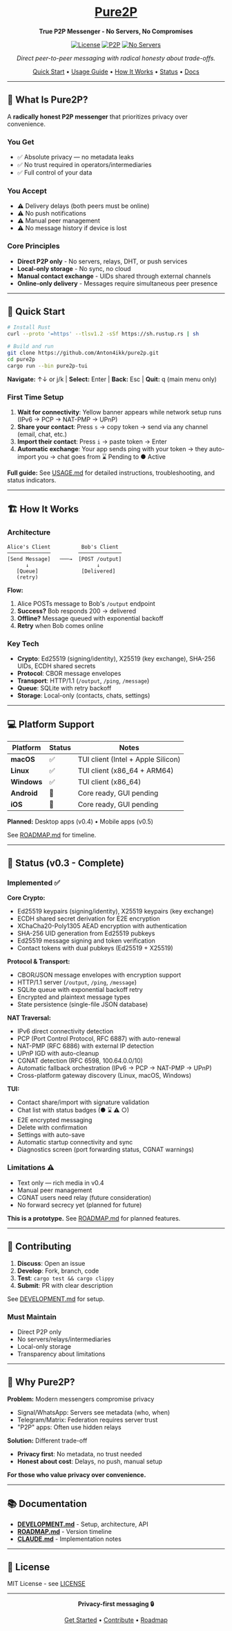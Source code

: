 <div align="center">

# [Pure2P](https://pure2p.com)

**True P2P Messenger - No Servers, No Compromises**

[![License](https://img.shields.io/badge/license-MIT-blue.svg)](LICENSE)
[![P2P](https://img.shields.io/badge/architecture-P2P-green.svg)]()
[![No Servers](https://img.shields.io/badge/servers-none-red.svg)]()

*Direct peer-to-peer messaging with radical honesty about trade-offs.*

[Quick Start](#-quick-start) • [Usage Guide](USAGE.md) • [How It Works](#-how-it-works) • [Status](#-status) • [Docs](DEVELOPMENT.md)

</div>

---

## 📖 What Is Pure2P?

A **radically honest P2P messenger** that prioritizes privacy over convenience.

### You Get
- ✅ Absolute privacy — no metadata leaks
- ✅ No trust required in operators/intermediaries
- ✅ Full control of your data

### You Accept
- ⚠️ Delivery delays (both peers must be online)
- ⚠️ No push notifications
- ⚠️ Manual peer management
- ⚠️ No message history if device is lost

### Core Principles
- **Direct P2P only** - No servers, relays, DHT, or push services
- **Local-only storage** - No sync, no cloud
- **Manual contact exchange** - UIDs shared through external channels
- **Online-only delivery** - Messages require simultaneous peer presence

---

## 🚀 Quick Start

```bash
# Install Rust
curl --proto '=https' --tlsv1.2 -sSf https://sh.rustup.rs | sh

# Build and run
git clone https://github.com/Anton4ikk/pure2p.git
cd pure2p
cargo run --bin pure2p-tui
```

**Navigate:** ↑↓ or j/k | **Select:** Enter | **Back:** Esc | **Quit:** q (main menu only)

### First Time Setup

1. **Wait for connectivity**: Yellow banner appears while network setup runs (IPv6 → PCP → NAT-PMP → UPnP)
2. **Share your contact**: Press `s` → copy token → send via any channel (email, chat, etc.)
3. **Import their contact**: Press `i` → paste token → Enter
4. **Automatic exchange**: Your app sends ping with your token → they auto-import you → chat goes from ⌛ Pending to ● Active

**Full guide:** See [USAGE.md](USAGE.md) for detailed instructions, troubleshooting, and status indicators.

---

## 🏗️ How It Works

### Architecture

```
Alice's Client          Bob's Client
──────────────         ──────────────
[Send Message]   ───→  [POST /output]
      ↓                      ↓
   [Queue]              [Delivered]
   (retry)
```

**Flow:**
1. Alice POSTs message to Bob's `/output` endpoint
2. **Success?** Bob responds 200 → delivered
3. **Offline?** Message queued with exponential backoff
4. **Retry** when Bob comes online

### Key Tech
- **Crypto**: Ed25519 (signing/identity), X25519 (key exchange), SHA-256 UIDs, ECDH shared secrets
- **Protocol**: CBOR message envelopes
- **Transport**: HTTP/1.1 (`/output`, `/ping`, `/message`)
- **Queue**: SQLite with retry backoff
- **Storage**: Local-only (contacts, chats, settings)

---

## 💻 Platform Support

| Platform | Status | Notes |
|----------|--------|-------|
| **macOS** | ✅ | TUI client (Intel + Apple Silicon) |
| **Linux** | ✅ | TUI client (x86_64 + ARM64) |
| **Windows** | ✅ | TUI client (x86_64) |
| **Android** | 🔄 | Core ready, GUI pending |
| **iOS** | 🔄 | Core ready, GUI pending |

**Planned:** Desktop apps (v0.4) • Mobile apps (v0.5)

See [ROADMAP.md](ROADMAP.md) for timeline.

---

## 🎯 Status (v0.3 - Complete)

### Implemented ✅

**Core Crypto:**
- Ed25519 keypairs (signing/identity), X25519 keypairs (key exchange)
- ECDH shared secret derivation for E2E encryption
- XChaCha20-Poly1305 AEAD encryption with authentication
- SHA-256 UID generation from Ed25519 pubkeys
- Ed25519 message signing and token verification
- Contact tokens with dual pubkeys (Ed25519 + X25519)

**Protocol & Transport:**
- CBOR/JSON message envelopes with encryption support
- HTTP/1.1 server (`/output`, `/ping`, `/message`)
- SQLite queue with exponential backoff retry
- Encrypted and plaintext message types
- State persistence (single-file JSON database)

**NAT Traversal:**
- IPv6 direct connectivity detection
- PCP (Port Control Protocol, RFC 6887) with auto-renewal
- NAT-PMP (RFC 6886) with external IP detection
- UPnP IGD with auto-cleanup
- CGNAT detection (RFC 6598, 100.64.0.0/10)
- Automatic fallback orchestration (IPv6 → PCP → NAT-PMP → UPnP)
- Cross-platform gateway discovery (Linux, macOS, Windows)

**TUI:**
- Contact share/import with signature validation
- Chat list with status badges (● ⌛ ⚠ ○)
- E2E encrypted messaging
- Delete with confirmation
- Settings with auto-save
- Automatic startup connectivity and sync
- Diagnostics screen (port forwarding status, CGNAT warnings)

### Limitations ⚠️

- Text only — rich media in v0.4
- Manual peer management
- CGNAT users need relay (future consideration)
- No forward secrecy yet (planned for future)

**This is a prototype.** See [ROADMAP.md](ROADMAP.md) for planned features.

---

## 🤝 Contributing

1. **Discuss**: Open an issue
2. **Develop**: Fork, branch, code
3. **Test**: `cargo test && cargo clippy`
4. **Submit**: PR with clear description

See [DEVELOPMENT.md](DEVELOPMENT.md) for setup.

### Must Maintain
- Direct P2P only
- No servers/relays/intermediaries
- Local-only storage
- Transparency about limitations

---

## 🎯 Why Pure2P?

**Problem:** Modern messengers compromise privacy
- Signal/WhatsApp: Servers see metadata (who, when)
- Telegram/Matrix: Federation requires server trust
- "P2P" apps: Often use hidden relays

**Solution:** Different trade-off
- **Privacy first**: No metadata, no trust needed
- **Honest about cost**: Delays, no push, manual setup

**For those who value privacy over convenience.**

---

## 📚 Documentation

- **[DEVELOPMENT.md](DEVELOPMENT.md)** - Setup, architecture, API
- **[ROADMAP.md](ROADMAP.md)** - Version timeline
- **[CLAUDE.md](CLAUDE.md)** - Implementation notes

---

## 📄 License

MIT License - see [LICENSE](LICENSE)

---

<div align="center">

**Privacy-first messaging 🔒**

[Get Started](#-quick-start) • [Contribute](#-contributing) • [Roadmap](ROADMAP.md)

</div>
